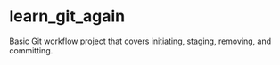 # learn_git_again
Basic Git workflow project that covers initiating, staging, removing, and committing. 
